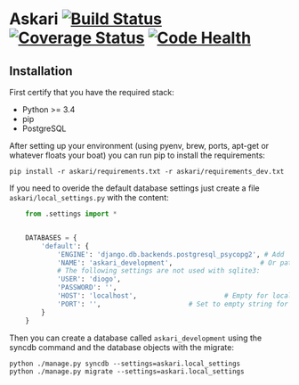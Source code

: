 #  Askari [![Build Status](https://travis-ci.org/devton/askari-python.svg?branch=master)](https://travis-ci.org/devton/askari-python) [![Coverage Status](https://coveralls.io/repos/devton/askari-python/badge.png?branch=master)](https://coveralls.io/r/devton/askari-python?branch=master) [![Code Health](https://landscape.io/github/devton/askari-python/master/landscape.png)](https://landscape.io/github/devton/askari-python/master)

## Installation
First certify that you have the required stack:

 * Python >= 3.4
 * pip
 * PostgreSQL

After setting up your environment (using pyenv, brew, ports, apt-get or whatever floats your boat) you can run pip to install the requirements:

    pip install -r askari/requirements.txt -r askari/requirements_dev.txt

If you need to overide the default database settings just create a file ```askari/local_settings.py``` with the content:

```python
    from .settings import *


    DATABASES = {
        'default': {
            'ENGINE': 'django.db.backends.postgresql_psycopg2', # Add 'postgresql_psycopg2', 'mysql', 'sqlite3' or 'oracle'.
            'NAME': 'askari_development',                      # Or path to database file if using sqlite3.
            # The following settings are not used with sqlite3:
            'USER': 'diogo',
            'PASSWORD': '',
            'HOST': 'localhost',                      # Empty for localhost through domain sockets or '127.0.0.1' for localhost through TCP.
            'PORT': '',                      # Set to empty string for default.
        }
    }
```

Then you can create a database called ```askari_development``` using the syncdb command and the database objects with the migrate:

    python ./manage.py syncdb --settings=askari.local_settings
    python ./manage.py migrate --settings=askari.local_settings

